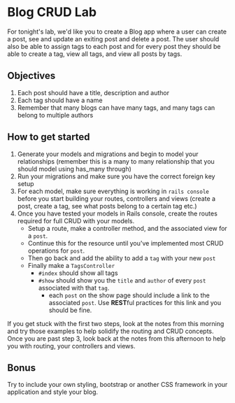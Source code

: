 # Blog CRUD Lab

For tonight's lab, we'd like you to create a Blog app where a user can create a post, see and update an exiting post and delete a post. The user should also be able to assign tags to each post and for every post they should be able to create a tag, view all tags, and view all posts by tags.

## Objectives

1. Each post should have a title, description and author
2. Each tag should have a name
3. Remember that many blogs can have many tags, and many tags can belong to multiple authors


## How to get started

1. Generate your models and migrations and begin to model your relationships (remember this is a many to many relationship that you should model using has_many through)
2. Run your migrations and make sure you have the correct foreign key setup
3. For each model, make sure everything is working in `rails console` before you start building your routes, controllers and views (create a post, create a tag, see what posts belong to a certain tag etc.)
4. Once you have tested your models in Rails console, create the routes required for full CRUD with your models.
	*	Setup a route, make a controller method, and the associated view for a `post`.
	*  Continue this for the resource until you've implemented most CRUD operations for `post`. 
	*  Then go back and add the ability to add a `tag` with your new `post`
	*  Finally make a `TagsController`
		* `#index` should show all tags
		* `#show` should show you the `title` and `author` of every `post` associated with that `tag`.
			* each `post` on the show page should include a link to the associated `post`. Use **REST**ful practices for this link and you should be fine.
	

If you get stuck with the first two steps, look at the notes from this morning and try those examples to help solidify the routing and CRUD concepts. Once you are past step 3, look back at the notes from this afternoon to help you with routing, your controllers and views.



## Bonus

Try to include your own styling, bootstrap or another CSS framework in your application and style your blog.


